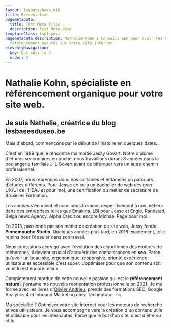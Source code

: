 ```yaml
---
layout: layouts/base.njk
title: Présentation
pagemetadata:
  title: Test Meta Title
  description: Test Meta desc
templateClass: tmpl-post
pagemetadata.description: Nathalie Kohn I Conseils SEO pour avoir les bases du
  référencement naturel sur votre site internet
eleventyNavigation:
  key: Qui suis-je ?
  order: 2
---
```

# N﻿athalie Kohn, spécialiste en référencement organique pour votre site web.

## Je suis Nathalie, créatrice du blog lesbasesduseo.be

Mais d'abord, commençons par le début de l'histoire en quelques dates...

C﻿'est en 1999 que je rencontre ma moitié J﻿essy Govart. Notre diplôme d'études secondaires en poche, nous travaillons durant 8 années dans la boulangerie familiale J-L Govart avant de bifurquer vers un autre chemin professionnel.

En 2007, nous reprenons donc nos cartables et entamons un parcours d'études différents. Pour Jessie ce sera un bachelier de web designer UX/UI de l'HEAJ et pour moi, une certification du métier de secrétaire de Bruxelles Formation.

Les années s'écoulent et nous nous formons respectivement à nos métiers dans des entreprises telles que Emakina, LBI pour Jesse et Engie, Randstad, Belga news Agency, Alpha Crédit ou encore Michael Page pour moi.

E﻿n 2013, passionné par son métier de création de site web, Jessy fonde **Pinnemouche Studio**. Quelques années plus tard, en 2016 exactement, je le rejoins pour l'épauler dans son travail. 

N﻿ous constatons alors qu'avec l'évolution des algorithmes des moteurs de recherches, il devient crucial d'acquérir des connaissances en **seo**. Parce qu'avoir un beau site, ergonomique, responsive, orienté expérience utilisateur et accessible c'est super. L'optimiser pour que son contenu soit vu et lu est encore mieux.   

C﻿omplètement mordue de cette nouvelle passion qui est le **référencement naturel**, j'entame ma nouvelle réorientation professionnelle en 2021. Je me forme avec les livres d'[Olivier Andrieu](https://www.abondance.com/olivier-andrieu), prends des formations SEO, Google Analytics 4 et Inbound Marketing chez Technofutur Tic. 

M﻿a spécialité ? Optimiser votre site internet pour les moteurs de recherche et vos utilisateurs.
Je vous accompagne vers la création d'un contenu utile et utilisable pour les internautes. Parce que le but d'un site, c'est d'être vu et lu.
